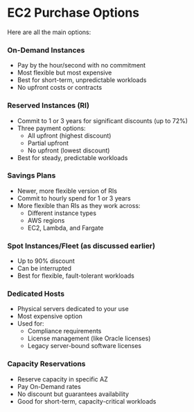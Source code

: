 # EC2 Purchase Options

Here are all the main options:

### **On-Demand Instances**

* Pay by the hour/second with no commitment
* Most flexible but most expensive
* Best for short-term, unpredictable workloads
* No upfront costs or contracts

### **Reserved Instances (RI)**

* Commit to 1 or 3 years for significant discounts (up to 72%)
* Three payment options:
  * All upfront (highest discount)
  * Partial upfront
  * No upfront (lowest discount)
* Best for steady, predictable workloads

### **Savings Plans**

* Newer, more flexible version of RIs
* Commit to hourly spend for 1 or 3 years
* More flexible than RIs as they work across:
  * Different instance types
  * AWS regions
  * EC2, Lambda, and Fargate

### **Spot Instances/Fleet (as discussed earlier)**

* Up to 90% discount
* Can be interrupted
* Best for flexible, fault-tolerant workloads

### **Dedicated Hosts**

* Physical servers dedicated to your use
* Most expensive option
* Used for:
  * Compliance requirements
  * License management (like Oracle licenses)
  * Legacy server-bound software licenses

### **Capacity Reservations**

* Reserve capacity in specific AZ
* Pay On-Demand rates
* No discount but guarantees availability
* Good for short-term, capacity-critical workloads
